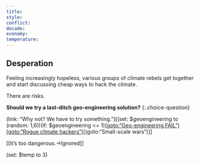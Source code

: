 ```yaml
---
title: 
style: 
conflict: 
decade: 
economy: 
temperature: 
---
```


## Desperation

Feeling increasingly hopeless, various groups of climate rebels get together and start discussing cheap ways to hack the climate.

There are risks.

**Should we try a last-ditch geo-engineering solution?**
{:.choice-question}

(link: “Why not? We have to try something.”)[(set: $geoengineering to (random: 1,6))(if: $geoengineering \<= 1)[(goto:“Geo-engineering FAIL”)(goto:“Rogue climate hackers”)](about:blank)[(goto:“Small-scale wars”)]]

[[It’s too dangerous.->Ignored]]

(set: $temp to 3)
